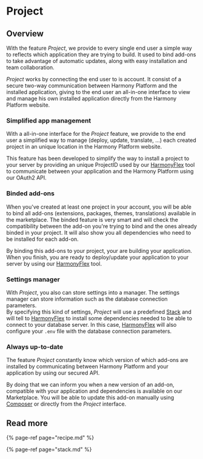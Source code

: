 # Project

## Overview

With the feature _Project_, we provide to every single end user a simple way to reflects which application they are trying to build. It used to bind add-ons to take advantage of automatic updates, along with easy installation and team collaboration.

_Project_ works by connecting the end user to is account. It consist of a secure two-way communication between Harmony Platform and the installed application, giving to the end user an all-in-one interface to view and manage his own installed application directly from the Harmony Platform website.

### Simplified app management

With a all-in-one interface for the _Project_ feature, we provide to the end user a simplified way to manage \(deploy, update, translate, ...\) each created project in an unique location in the Harmony Platform website.

This feature has been developed to simplify the way to install a project to your server by providing an unique ProjectID used by our [HarmonyFlex](https://docs.harmonycms.net/components/harmonyflex) tool to communicate between your application and the Harmony Platform using our OAuth2 API.

### Binded add-ons

When you've created at least one project in your account, you will be able to bind all add-ons \(extensions, packages, themes, translations\) available in the marketplace. The binded feature is very smart and will check the compatibility between the add-on you're trying to bind and the ones already binded in your project. It will also show you all dependencies who need to be installed for each add-on.

By binding this add-ons to your project, your are building your application. When you finish, you are ready to deploy/update your application to your server by using our [HarmonyFlex](https://docs.harmonycms.net/components/harmonyflex) tool.

### Settings manager

With _Project_, you also can store settings into a manager. The settings manager can store information such as the database connection parameters.  
By specifying this kind of settings, _Project_ will use a predefined [Stack](stack.md) and will tell to [HarmonyFlex](https://docs.harmonycms.net/components/harmonyflex) to install some dependencies needed to be able to connect to your database server. In this case, [HarmonyFlex](https://docs.harmonycms.net/components/harmonyflex) will also configure your `.env` file with the database connection parameters.

### Always up-to-date

The feature _Project_ constantly know which version of which add-ons are installed by communicating between Harmony Platform and your application by using our secured API.

By doing that we can inform you when a new version of an add-on, compatible with your application and dependencies is available on our Marketplace. You will be able to update this add-on manually using [Composer](https://getcomposer.org) or directly from the _Project_ interface.

## Read more

{% page-ref page="recipe.md" %}

{% page-ref page="stack.md" %}

